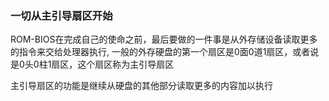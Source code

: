 ###  一切从主引导扇区开始
ROM-BIOS在完成自己的使命之前，最后要做的一件事是从外存储设备读取更多的指令来交给处理器执行,
一般的外存硬盘的第一个扇区是0面0道1扇区，或者说是0头0柱1扇区，这个扇区称为主引导扇区

主引导扇区的功能是继续从硬盘的其他部分读取更多的内容加以执行